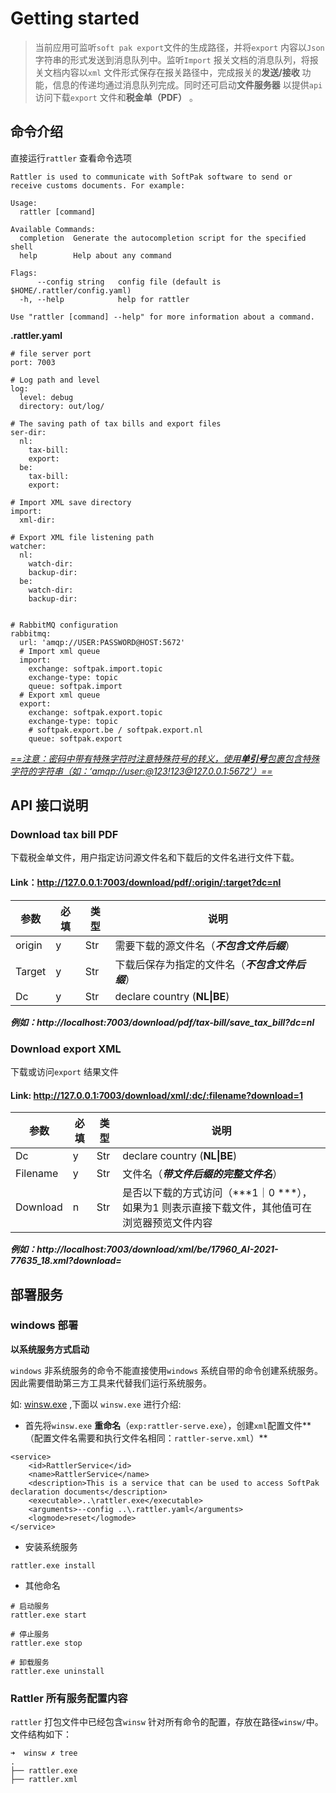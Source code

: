 # Getting started

> 当前应用可监听`soft pak export`文件的生成路径，并将`export` 内容以`Json` 字符串的形式发送到消息队列中。监听`Import` 报关文档的消息队列，将报关文档内容以`xml` 文件形式保存在报关路径中，完成报关的**发送/接收** 功能，信息的传递均通过消息队列完成。同时还可启动**文件服务器** 以提供`api`访问下载`export` 文件和**税金单（PDF）** 。



## 命令介绍

直接运行`rattler` 查看命令选项

```shell
Rattler is used to communicate with SoftPak software to send or receive customs documents. For example:

Usage:
  rattler [command]

Available Commands:
  completion  Generate the autocompletion script for the specified shell
  help        Help about any command

Flags:
      --config string   config file (default is $HOME/.rattler/config.yaml)
  -h, --help            help for rattler

Use "rattler [command] --help" for more information about a command.

```

**.rattler.yaml**

```shell
# file server port
port: 7003

# Log path and level
log:
  level: debug
  directory: out/log/

# The saving path of tax bills and export files
ser-dir:
  nl:
    tax-bill:
    export:
  be:
    tax-bill:
    export:

# Import XML save directory
import:
  xml-dir:

# Export XML file listening path
watcher:
  nl:
    watch-dir:
    backup-dir:
  be:
    watch-dir:
    backup-dir:


# RabbitMQ configuration
rabbitmq:
  url: 'amqp://USER:PASSWORD@HOST:5672'
  # Import xml queue
  import:
    exchange: softpak.import.topic
    exchange-type: topic
    queue: softpak.import
  # Export xml queue
  export:
    exchange: softpak.export.topic
    exchange-type: topic
    # softpak.export.be / softpak.export.nl
    queue: softpak.export

```

<u>*==注意：密码中带有特殊字符时注意特殊符号的转义，使用**单引号**包裹包含特殊字符的字符串（如：‘amqp://user:@123!123@127.0.0.1:5672’）==*</u>



## API 接口说明

### Download tax bill PDF

下载税金单文件，用户指定访问源文件名和下载后的文件名进行文件下载。

#### Link：http://127.0.0.1:7003/download/pdf/:origin/:target?dc=nl

| 参数   | 必填 | 类型 | 说明                                             |
| ------ | ---- | ---- | ------------------------------------------------ |
| origin | y    | Str  | 需要下载的源文件名（***不包含文件后缀***）       |
| Target | y    | Str  | 下载后保存为指定的文件名（***不包含文件后缀***） |
| Dc     | y    | Str  | declare country (**NL\|BE**)                     |

***例如：http://localhost:7003/download/pdf/tax-bill/save_tax_bill?dc=nl***

### Download export XML

下载或访问`export` 结果文件

#### Link: http://127.0.0.1:7003/download/xml/:dc/:filename?download=1

| 参数     | 必填 | 类型 | 说明                                                         |
| -------- | ---- | ---- | ------------------------------------------------------------ |
| Dc       | y    | Str  | declare country (**NL\|BE**)                                 |
| Filename | y    | Str  | 文件名（***带文件后缀的完整文件名***）                       |
| Download | n    | Str  | 是否以下载的方式访问（***1｜0 ***），如果为1 则表示直接下载文件，其他值可在浏览器预览文件内容 |

***例如：http://localhost:7003/download/xml/be/17960_AI-2021-77635_18.xml?download=***



## 部署服务

### windows 部署

**以系统服务方式启动**

`windows` 非系统服务的命令不能直接使用`windows` 系统自带的命令创建系统服务。因此需要借助第三方工具来代替我们运行系统服务。

如: [winsw.exe](https://github.com/winsw/winsw/releases/tag/v2.11.0) ,下面以 `winsw.exe` 进行介绍:

- 首先将`winsw.exe` **重命名**（`exp:rattler-serve.exe`），创建`xml`配置文件**（配置文件名需要和执行文件名相同：`rattler-serve.xml`）**

```shell
<service>
    <id>RattlerService</id>
    <name>RattlerService</name>
    <description>This is a service that can be used to access SoftPak declaration documents</description>
    <executable>..\rattler.exe</executable>
    <arguments>--config ..\.rattler.yaml</arguments>
    <logmode>reset</logmode>
</service>

```

- 安装系统服务

```pow
rattler.exe install
```

- 其他命名

```postgresql
# 启动服务
rattler.exe start

# 停止服务
rattler.exe stop

# 卸载服务
rattler.exe uninstall
```



### Rattler 所有服务配置内容

`rattler` 打包文件中已经包含`winsw` 针对所有命令的配置，存放在路径`winsw/`中。文件结构如下：

```shell
➜  winsw ✗ tree
.
├── rattler.exe
├── rattler.xml

```

